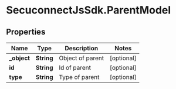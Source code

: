 # SecuconnectJsSdk.ParentModel

## Properties
Name | Type | Description | Notes
------------ | ------------- | ------------- | -------------
**_object** | **String** | Object of parent | [optional] 
**id** | **String** | Id of parent | [optional] 
**type** | **String** | Type of parent | [optional] 


